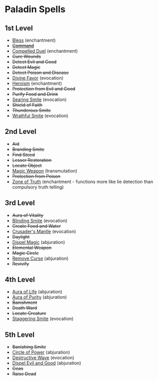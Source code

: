 # Paladin Spells
## 1st Level
- [Bless](https://dnd5e.fandom.com/wiki/Bless) (enchantment)
- ~~[Command](https://roll20.net/compendium/dnd5e/Command#content)~~
- [Compelled Duel](https://dnd5e.fandom.com/wiki/Compelled_Duel) (enchantment)
- ~~Cure Wounds~~
- ~~Detect Evil and Good~~
- ~~Detect Magic~~
- ~~Detect Poison and Disease~~
- [Divine Favor](https://dnd5e.fandom.com/wiki/Divine_Favor) (evocation)
- [Heroism](https://roll20.net/compendium/dnd5e/Heroism#content) (enchantment)
- ~~Protection from Evil and Good~~
- ~~Purify Food and Drink~~
- [Searing Smite](https://www.dnd-spells.com/spell/searing-smite) (evocation)
- ~~Shield of Faith~~
- ~~Thunderous Smite~~
- [Wrathful Smite](https://www.dnd-spells.com/spell/wrathful-smite) (evocation)

## 2nd Level
- ~~Aid~~
- ~~Branding Smite~~
- ~~Find Steed~~
- ~~Lesser Restoration~~
- ~~Locate Object~~
- [Magic Weapon](https://dnd5e.fandom.com/wiki/Magic_Weapon) (transmutation)
- ~~Protection from Poison~~
- [Zone of Truth](https://roll20.net/compendium/dnd5e/Zone%20of%20Truth#content) (enchantment - functions more like lie detection than compulsory truth telling)

## 3rd Level
- ~~Aura of Vitality~~
- [Blinding Smite](https://www.dnd-spells.com/spell/blinding-smite) (evocation)
- ~~Create Food and Water~~
- [Crusader's Mantle](https://www.dnd-spells.com/spell/crusaders-mantle) (evocation)
- ~~Daylight~~
- [Dispel Magic](https://dnd5e.fandom.com/wiki/Dispel_Magic) (abjuration)
- ~~Elemental Weapon~~
- ~~Magic Circle~~
- [Remove Curse](https://roll20.net/compendium/dnd5e/Remove%20Curse#content) (abjuration)
- ~~Revivify~~

## 4th Level
- [Aura of Life](https://www.dnd-spells.com/spell/aura-of-life) (abjuration)
- [Aura of Purity](https://www.dnd-spells.com/spell/aura-of-purity) (abjuration)
- ~~Banishment~~
- ~~Death Ward~~
- ~~Locate Creature~~
- [Staggering Smite](https://www.dnd-spells.com/spell/staggering-smite) (evocation)

## 5th Level
- ~~Banishing Smite~~
- [Circle of Power](https://www.dnd-spells.com/spell/circle-of-power) (abjuration)
- [Destructive Wave](https://www.dnd-spells.com/spell/destructive-wave) (evocation)
- [Dispel Evil and Good](https://roll20.net/compendium/dnd5e/Dispel%20Evil%20and%20Good#content) (abjuration)
- ~~Geas~~
- ~~Raise Dead~~
